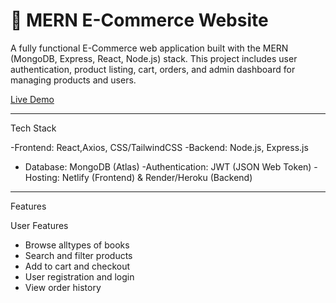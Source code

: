 # 🛒 MERN E-Commerce Website

A fully functional E-Commerce web application built with the MERN (MongoDB, Express, React, Node.js) stack. This project includes user authentication, product listing, cart, orders, and admin dashboard for managing products and users.



[Live Demo]((https://taiyab-frontend.onrender.com/))

---

Tech Stack

-Frontend: React,Axios, CSS/TailwindCSS
-Backend: Node.js, Express.js
- Database: MongoDB (Atlas)
-Authentication: JWT (JSON Web Token)
-Hosting: Netlify (Frontend) & Render/Heroku (Backend)

---

 Features

 User Features
- Browse alltypes of books
- Search and filter products
- Add to cart and checkout
- User registration and login
- View order history
